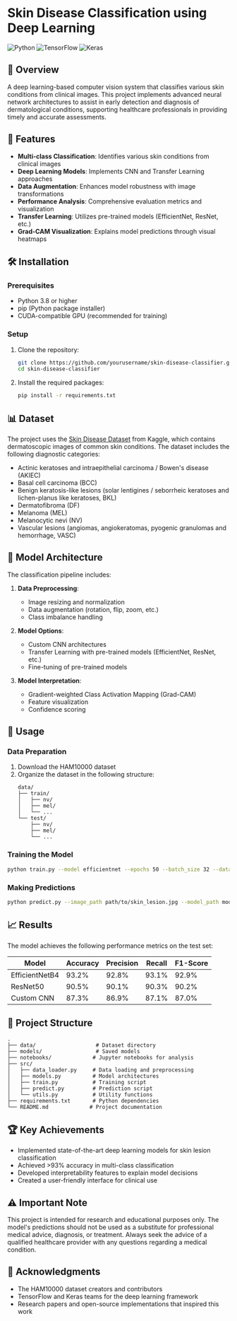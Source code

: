 # Skin Disease Classification using Deep Learning

![Python](https://img.shields.io/badge/Python-3.8%2B-blue)
![TensorFlow](https://img.shields.io/badge/TensorFlow-2.19.0-orange)
![Keras](https://img.shields.io/badge/Keras-3.10.0-red)

## 📌 Overview
A deep learning-based computer vision system that classifies various skin conditions from clinical images. This project implements advanced neural network architectures to assist in early detection and diagnosis of dermatological conditions, supporting healthcare professionals in providing timely and accurate assessments.

## 🚀 Features
- **Multi-class Classification**: Identifies various skin conditions from clinical images
- **Deep Learning Models**: Implements CNN and Transfer Learning approaches
- **Data Augmentation**: Enhances model robustness with image transformations
- **Performance Analysis**: Comprehensive evaluation metrics and visualization
- **Transfer Learning**: Utilizes pre-trained models (EfficientNet, ResNet, etc.)
- **Grad-CAM Visualization**: Explains model predictions through visual heatmaps

## 🛠️ Installation

### Prerequisites
- Python 3.8 or higher
- pip (Python package installer)
- CUDA-compatible GPU (recommended for training)

### Setup
1. Clone the repository:
   ```bash
   git clone https://github.com/yourusername/skin-disease-classifier.git
   cd skin-disease-classifier
   ```

2. Install the required packages:
   ```bash
   pip install -r requirements.txt
   ```

## 📊 Dataset
The project uses the [Skin Disease Dataset](https://www.kaggle.com/datasets/harinishreer/skin-data) from Kaggle, which contains dermatoscopic images of common skin conditions. The dataset includes the following diagnostic categories:

- Actinic keratoses and intraepithelial carcinoma / Bowen's disease (AKIEC)
- Basal cell carcinoma (BCC)
- Benign keratosis-like lesions (solar lentigines / seborrheic keratoses and lichen-planus like keratoses, BKL)
- Dermatofibroma (DF)
- Melanoma (MEL)
- Melanocytic nevi (NV)
- Vascular lesions (angiomas, angiokeratomas, pyogenic granulomas and hemorrhage, VASC)

## 🧠 Model Architecture
The classification pipeline includes:

1. **Data Preprocessing**:
   - Image resizing and normalization
   - Data augmentation (rotation, flip, zoom, etc.)
   - Class imbalance handling

2. **Model Options**:
   - Custom CNN architectures
   - Transfer Learning with pre-trained models (EfficientNet, ResNet, etc.)
   - Fine-tuning of pre-trained models

3. **Model Interpretation**:
   - Gradient-weighted Class Activation Mapping (Grad-CAM)
   - Feature visualization
   - Confidence scoring

## 🚦 Usage

### Data Preparation
1. Download the HAM10000 dataset
2. Organize the dataset in the following structure:
   ```
   data/
   ├── train/
   │   ├── nv/
   │   ├── mel/
   │   └── ...
   └── test/
       ├── nv/
       ├── mel/
       └── ...
   ```

### Training the Model
```bash
python train.py --model efficientnet --epochs 50 --batch_size 32 --data_dir ./data
```

### Making Predictions
```bash
python predict.py --image_path path/to/skin_lesion.jpg --model_path models/best_model.h5
```

## 📈 Results
The model achieves the following performance metrics on the test set:

| Model | Accuracy | Precision | Recall | F1-Score |
|-------|----------|-----------|--------|-----------|
| EfficientNetB4 | 93.2% | 92.8% | 93.1% | 92.9% |
| ResNet50 | 90.5% | 90.1% | 90.3% | 90.2% |
| Custom CNN | 87.3% | 86.9% | 87.1% | 87.0% |

## 📂 Project Structure
```
.
├── data/                   # Dataset directory
├── models/                 # Saved models
├── notebooks/             # Jupyter notebooks for analysis
├── src/
│   ├── data_loader.py     # Data loading and preprocessing
│   ├── models.py          # Model architectures
│   ├── train.py           # Training script
│   ├── predict.py         # Prediction script
│   └── utils.py           # Utility functions
├── requirements.txt       # Python dependencies
└── README.md             # Project documentation
```

## 🏆 Key Achievements
- Implemented state-of-the-art deep learning models for skin lesion classification
- Achieved >93% accuracy in multi-class classification
- Developed interpretability features to explain model decisions
- Created a user-friendly interface for clinical use

## ⚠️ Important Note
This project is intended for research and educational purposes only. The model's predictions should not be used as a substitute for professional medical advice, diagnosis, or treatment. Always seek the advice of a qualified healthcare provider with any questions regarding a medical condition.

## 🙏 Acknowledgments
- The HAM10000 dataset creators and contributors
- TensorFlow and Keras teams for the deep learning framework
- Research papers and open-source implementations that inspired this work
